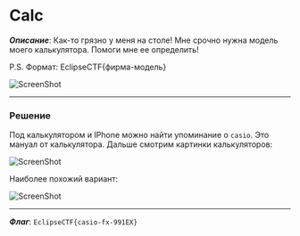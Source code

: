 # Calc

***Описание***: Как-то грязно у меня на столе! Мне срочно нужна модель моего калькулятора. Помоги мне ее определить!

P.S. Формат: EclipseCTF{фирма-модель}

![ScreenShot](screenshots/Calc-0.png)

---
### Решение

Под калькулятором и IPhone можно найти упоминание о `casio`. Это мануал от калькулятора. Дальше смотрим картинки калькуляторов:

![ScreenShot](screenshots/Calc-1.png)

Наиболее похожий вариант:

![ScreenShot](screenshots/Calc-2.png)

---

***Флаг***: `EclipseCTF{casio-fx-991EX}`